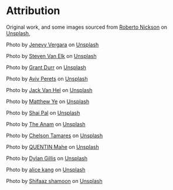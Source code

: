<h1> Attribution</h1>
Original work, and some images sourced from <a href="https://unsplash.com>Unsplash</a> 

Photo by <a href="https://unsplash.com/@rpnickson?utm_content=creditCopyText&utm_medium=referral&utm_source=unsplash">Roberto Nickson</a> on <a href="https://unsplash.com/photos/building-with-infinity-pool-MA82mPIZeGI?utm_content=creditCopyText&utm_medium=referral&utm_source=unsplash">Unsplash</a>,

Photo by <a href="https://unsplash.com/@jenevoo?utm_content=creditCopyText&utm_medium=referral&utm_source=unsplash">Jenevy Vergara</a> on <a href="https://unsplash.com/photos/a-pool-with-a-slide-4fEdbbCVV5o?utm_content=creditCopyText&utm_medium=referral&utm_source=unsplash">Unsplash</a>
      
 Photo by <a href="https://unsplash.com/@stevenvanelk?utm_content=creditCopyText&utm_medium=referral&utm_source=unsplash">Steven Van Elk</a> on <a href="https://unsplash.com/photos/a-long-hallway-with-a-bench-in-the-middle-of-it-q9NuiSn8O58?utm_content=creditCopyText&utm_medium=referral&utm_source=unsplash">Unsplash</a>

 Photo by <a href="https://unsplash.com/@grant_durr?utm_content=creditCopyText&utm_medium=referral&utm_source=unsplash">Grant Durr</a> on <a href="https://unsplash.com/photos/green-leafed-plant-U1t34Bukk6U?utm_content=creditCopyText&utm_medium=referral&utm_source=unsplash">Unsplash</a>
      
Photo by <a href="https://unsplash.com/@avivperets?utm_content=creditCopyText&utm_medium=referral&utm_source=unsplash">Aviv Perets</a> on <a href="https://unsplash.com/photos/man-in-black-wet-suit-diving-on-water-with-school-of-fish-eLfDul2Uu8k?utm_content=creditCopyText&utm_medium=referral&utm_source=unsplash">Unsplash</a>

Photo by <a href="https://unsplash.com/@doilooklikeiselldrugs?utm_content=creditCopyText&utm_medium=referral&utm_source=unsplash">Jack Van Hel</a> on <a href="https://unsplash.com/photos/bar-neon-signage-e4rkyH6Jfhk?utm_content=creditCopyText&utm_medium=referral&utm_source=unsplash">Unsplash</a>
      
 Photo by <a href="https://unsplash.com/@matthewye?utm_content=creditCopyText&utm_medium=referral&utm_source=unsplash">Matthew Ye</a> on <a href="https://unsplash.com/photos/a-group-of-people-sitting-at-tables-on-a-beach-PG-GZa6c9Bk?utm_content=creditCopyText&utm_medium=referral&utm_source=unsplash">Unsplash</a>

Photo by <a href="https://unsplash.com/@shaipal?utm_content=creditCopyText&utm_medium=referral&utm_source=unsplash">Shai Pal</a> on <a href="https://unsplash.com/photos/brown-wooden-table-and-chairs-near-sea-during-daytime-56WKMCORs-0?utm_content=creditCopyText&utm_medium=referral&utm_source=unsplash">Unsplash</a>

Photo by <a href="https://unsplash.com/@theanamcxr?utm_content=creditCopyText&utm_medium=referral&utm_source=unsplash">The Anam</a> on <a href="https://unsplash.com/photos/woman-in-black-tube-top-sitting-on-chair-X1s5YSBw8lU?utm_content=creditCopyText&utm_medium=referral&utm_source=unsplash">Unsplash</a>
      
Photo by <a href="https://unsplash.com/@jd_chon?utm_content=creditCopyText&utm_medium=referral&utm_source=unsplash">Chelson Tamares</a> on <a href="https://unsplash.com/photos/persons-hand-on-white-textile-SyCC0GQi5S4?utm_content=creditCopyText&utm_medium=referral&utm_source=unsplash">Unsplash</a>
      
Photo by <a href="https://unsplash.com/@quentinmahe?utm_content=creditCopyText&utm_medium=referral&utm_source=unsplash">QUENTIN Mahe</a> on <a href="https://unsplash.com/photos/a-woman-getting-her-hair-washed-in-a-sink-mAW3jUP6G6E?utm_content=creditCopyText&utm_medium=referral&utm_source=unsplash">Unsplash</a>
      
Photo by <a href="https://unsplash.com/@dylandgillis?utm_content=creditCopyText&utm_medium=referral&utm_source=unsplash">Dylan Gillis</a> on <a href="https://unsplash.com/photos/woman-in-white-tank-top-and-pink-leggings-doing-yoga-YJdCZba0TYE?utm_content=creditCopyText&utm_medium=referral&utm_source=unsplash">Unsplash</a>
      
Photo by <a href="https://unsplash.com/@thisisalicekang?utm_content=creditCopyText&utm_medium=referral&utm_source=unsplash">alice kang</a> on <a href="https://unsplash.com/photos/black-and-white-table-lamp-Bc_uN5PeErA?utm_content=creditCopyText&utm_medium=referral&utm_source=unsplash">Unsplash</a>

Photo by <a href="https://unsplash.com/@sotti?utm_content=creditCopyText&utm_medium=referral&utm_source=unsplash">Shifaaz shamoon</a> on <a href="https://unsplash.com/photos/aerial-photography-of-large-body-of-water-and-shoreline-okVXy9tG3KY?utm_content=creditCopyText&utm_medium=referral&utm_source=unsplash">Unsplash</a>
      
